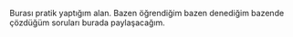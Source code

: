 Burası pratik yaptığım alan. Bazen öğrendiğim bazen denediğim bazende çözdüğüm soruları burada paylaşacağım.
